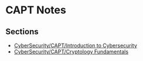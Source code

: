 # CAPT Notes

## Sections
- [CyberSecurity/CAPT/Introduction to Cybersecurity](obsidian://open?vault=Obsidian%20Vault&file=CyberSecurity/CAPT/Introduction%20to%20Cybersecurity)
- [CyberSecurity/CAPT/Cryptology Fundamentals](obsidian://open?vault=Obsidian%20Vault&file=CyberSecurity/CAPT/Cryptology%20Fundamentals)
